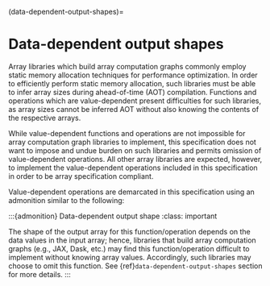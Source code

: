 (data-dependent-output-shapes)=

# Data-dependent output shapes

Array libraries which build array computation graphs commonly employ static memory allocation techniques for performance optimization. In order to efficiently perform static memory allocation, such libraries must be able to infer array sizes during ahead-of-time (AOT) compilation. Functions and operations which are value-dependent present difficulties for such libraries, as array sizes cannot be inferred AOT without also knowing the contents of the respective arrays.

While value-dependent functions and operations are not impossible for array computation graph libraries to implement, this specification does not want to impose and undue burden on such libraries and permits omission of value-dependent operations. All other array libraries are expected, however, to implement the value-dependent operations included in this specification in order to be array specification compliant.

Value-dependent operations are demarcated in this specification using an admonition similar to the following:

:::{admonition} Data-dependent output shape
:class: important

The shape of the output array for this function/operation depends on the data values in the input array; hence, libraries that build array computation graphs (e.g., JAX, Dask, etc.) may find this function/operation difficult to implement without knowing array values. Accordingly, such libraries may choose to omit this function. See {ref}`data-dependent-output-shapes` section for more details.
:::